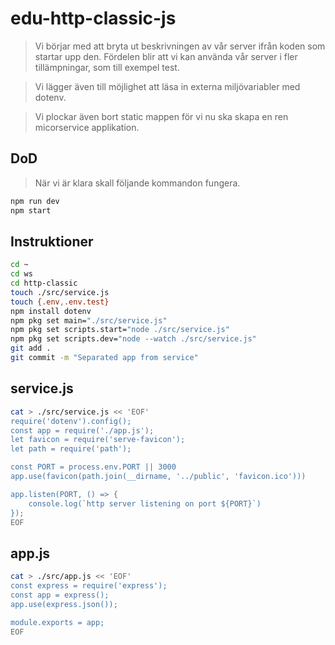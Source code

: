 # edu-http-classic-js

> Vi börjar med att bryta ut beskrivningen av vår server ifrån koden som startar upp den. Fördelen blir att vi kan använda vår server i fler tillämpningar, som till exempel test. 

> Vi lägger även till möjlighet att läsa in externa miljövariabler med dotenv.

> Vi plockar även bort static mappen för vi nu ska skapa en ren micorservice applikation.

## DoD

> När vi är klara skall följande kommandon fungera.

```bash
npm run dev
npm start
```

## Instruktioner

```bash
cd ~
cd ws
cd http-classic
touch ./src/service.js
touch {.env,.env.test}
npm install dotenv
npm pkg set main="./src/service.js"
npm pkg set scripts.start="node ./src/service.js"
npm pkg set scripts.dev="node --watch ./src/service.js"
git add .
git commit -m "Separated app from service"
```

## service.js

```bash
cat > ./src/service.js << 'EOF'
require('dotenv').config();
const app = require('./app.js');
let favicon = require('serve-favicon');
let path = require('path');

const PORT = process.env.PORT || 3000
app.use(favicon(path.join(__dirname, '../public', 'favicon.ico')))

app.listen(PORT, () => {
    console.log(`http server listening on port ${PORT}`)
});
EOF
```

## app.js

```bash
cat > ./src/app.js << 'EOF'
const express = require('express');
const app = express();
app.use(express.json());

module.exports = app;
EOF
```
